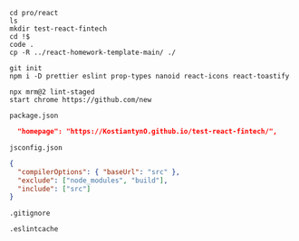 ```shell
cd pro/react
ls
mkdir test-react-fintech
cd !$
code .
cp -R ../react-homework-template-main/ ./

git init
npm i -D prettier eslint prop-types nanoid react-icons react-toastify

npx mrm@2 lint-staged
start chrome https://github.com/new
```

`package.json`

```json
  "homepage": "https://KostiantynO.github.io/test-react-fintech/",
```

`jsconfig.json`

```json
{
  "compilerOptions": { "baseUrl": "src" },
  "exclude": ["node_modules", "build"],
  "include": ["src"]
}
```

`.gitignore`

```
.eslintcache
```
